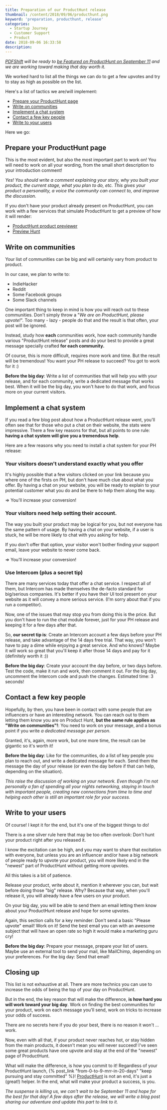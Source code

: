 ```yaml
---
title: Preparation of our ProductHunt release
thumbnail: /content/2018/09/06/producthunt.png
keyword: 'preparation, producthunt, release'
categories:
  - Startup Journey
  - Customer Support
  - Product
date: 2018-09-06 16:33:58
description:
---
```



*[PDFShift](https://pdfshift.io) will be ready to [be Featured on ProductHunt on September 11](https://www.producthunt.com/posts/pdfshift) and we are working toward making that day worth it.*
<!-- more -->

We worked hard to list all the things we can do to get a few upvotes and try to stay as high as possible on the list.

Here's a list of tactics we are/will implement:

 * [Prepare your ProductHunt page](#Prepare-your-ProductHunt-page)
 * [Write on communities](#Write-on-communities)
 * [Implement a chat system](#Implement-a-chat-system)
 * [Contact a few key people](#Contact-a-few-key-people)
 * [Write to your users](#Write-to-your-users)

Here we go:


## Prepare your ProductHunt page

This is the most evident, but also the most important part to work on!
You will need to work on all your wording, from the small short description to your introduction comment!

*Yes! You should write a comment explaining your story, why you built your product, the current stage, what you plan to do, etc. This gives your product a personality, a voice the community can connect to, and improve the discussion.*

If you don't have your product already present on ProductHunt, you can work with a few services that simulate ProductHunt to get a preview of how it will render:

 * [ProductHunt product previewer](https://tcodina.com/exp/ph/)
 * [Preview Hunt](https://previewhunt.com/)


## Write on communities

Your list of communities can be big and will certainly vary from product to product.

In our case, we plan to write to:

 * IndieHacker
 * Reddit
 * Some Facebook groups
 * Some Slack channels

One important thing to keep in mind is how you will reach out to these communities. Don't simply throw a "*We are on ProductHunt, please upvote!*".
Too many - lazy - people do that and the result is that often, your post will be ignored.

Instead, study how __each__ communities work, how each community handle various "ProductHunt release" posts and do your best to provide a great message specially crafted __for each community.__

Of course, this is more difficult, requires more work and time. But the result will be tremendous! You want your PH release to succeed? You got to work for it :)

__Before the big day__: Write a list of communities that will help you with your release, and for each community, write a dedicated message that works best. When it will be the big day, you won't have to do that work, and focus more on your current visitors.


## Implement a chat system

If you read a few blog post about how a ProductHunt release went, you'll often see that for those who put a chat on their website, the stats were impressive.
There a few key reasons for that, but all points to one rule: __having a chat system will give you a tremendous help__.

Here are a few reasons why you need to install a chat system for your PH release:

### Your visitors doesn't understand exactly what you offer

It's highly possible that a few visitors clicked on your link because you where one of the firsts on PH, but don't have much clue about what you offer.
By having a chat on your website, you will be ready to explain to your potential customer what you do and be there to help them along the way.

=> You'll increase your conversion!

### Your visitors need help setting their account.

The way you built your product may be logical for you, but not everyone has the same pattern of usage.
By having a chat on your website, if a user is stuck, he will be more likely to chat with you asking for help.

If you don't offer that option, your visitor won't bother finding your support email, leave your website to never come back.

=> You'll increase your conversion!

### Use Intercom (plus a secret tip)

There are many services today that offer a chat service. I respect all of them, but Intercom has made themselves the de-facto standard for big/serious companies.
It's better if you have their UI tool present on your website as it will convey a more serious service. (I'm sorry about that if you run a competitor).

Now, one of the issues that may stop you from doing this is the price. But you don't have to run the chat module forever, just for your PH release and keeping it for a few days after that.

So, __our secret tip is__: Create an Intercom account a few days before your PH release, and take advantage of the 14 days free trial. That way, you won't have to pay a dime while enjoying a great service.
And who knows? Maybe it will work so great that you'll keep it after those 14 days and pay for it (definitely worth it :))

__Before the big day__: Create your account the day before, or two days before. Test the code, make it run and work, then comment it out.
For the big day, uncomment the Intercom code and push the changes. Estimated time: 3 seconds!


## Contact a few key people

Hopefully, by then, you have been in contact with some people that are influencers or have an interesting network.
You can reach out to them letting them know you are on Product Hunt, __but the same rule applies as "Write on communities"!__:
You need to work on your message, and a bonus point if you write _a dedicated message per person_.

Granted, it's, again, more work, but one more time, the result can be gigantic so it's worth it!

__Before the big day__: Like for the communities, do a list of key people you plan to reach out, and write a dedicated message for each.
Send them the message the day of your release (or even the day before if that can help, depending on the situation).

_This raise the discussion of working on your network. Even though I'm not personally a fan of spending all your nights networking, staying in touch with important people, creating new connections from time to time and helping each other is still an important role for your success._


## Write to your users

Of course! I kept it for the end, but it's one of the biggest things to do!

There is a one silver rule here that may be too often overlook: Don't hunt your product right after you released it.

I know the excitation can be high, and you may want to share that excitation with everyone, but unless you are an influencer and/or have a big network of people ready to upvote your product, you will more likely end in the "newest" part of ProductHunt without getting more upvotes.

All this takes is a bit of patience.

Release your product, write about it, mention it wherever you can, but wait before doing those "big" release. Why?
Because that way, when you'll release it, you will already have a few users on your product.

On your big day, you will be able to send them an email letting them know about your ProductHunt release and hope for some upvotes.

Again, this section calls for a key reminder: Don't send a basic "Please upvote" email! Work on it!
Send the best email you can with an awesome subject that will have an open rate so high it would make a marketing guru cry!

__Before the big day__: Prepare your message, prepare your list of users. Maybe use an external tool to send your mail, like MailChimp, depending on your preferences. For the big day: Send that email!


## Closing up

This list is not exhaustive at all. There are more technics you can use to increase the odds of being the top of your day on ProductHunt.

But in the end, the key reason that will make the difference, __is how hard you will work toward your big day__.
Work on finding the best communities for your product, work on each message you'll send, work on tricks to increase your odds of success.

There are no secrets here if you do your best, there is no reason it won't ... work.

Now, even with all that, if your product never reaches hot, or stay hidden from the main products, it doesn't mean you will never succeed!
I've seen some great products have one upvote and stay at the end of the "newest" page of ProductHunt.

What will make the difference, is how you commit to it! Regardless of your ProductHunt launch, {% post_link "from-0-to-9-mrr-in-20-days" "keep pursuing and stay committed" %}!
[ProductHunt](https://producthunt.com) is not an end, it's just a (great!) helper. In the end, what will make your product a success, is you.


*The suspense is killing us, we can't wait to be September 11 and hope for the best for that day! A few days after the release, we will write a blog post sharing our adventure and update this part to link to it.*